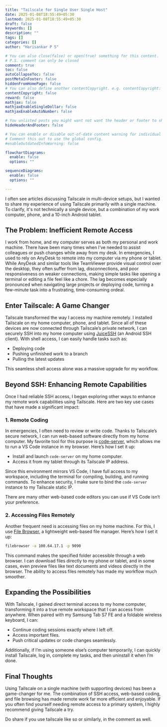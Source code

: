 ```yaml
---
title: "Tailscale for Single User Single Host"
date: 2025-01-08T18:55:49+05:30
lastmod: 2025-01-08T18:55:49+05:30
draft: false
keywords: []
description: ""
tags: []
categories: []
author: "Harisankar P S"

# You can also close(false) or open(true) something for this content.
# P.S. comment can only be closed
comment: true
toc: false
autoCollapseToc: false
postMetaInFooter: false
hiddenFromHomePage: false
# You can also define another contentCopyright. e.g. contentCopyright: "This is another copyright."
contentCopyright: false
reward: false
mathjax: false
mathjaxEnableSingleDollar: false
mathjaxEnableAutoNumber: false

# You unlisted posts you might want not want the header or footer to show
hideHeaderAndFooter: false

# You can enable or disable out-of-date content warning for individual post.
# Comment this out to use the global config.
#enableOutdatedInfoWarning: false

flowchartDiagrams:
  enable: false
  options: ""

sequenceDiagrams:
  enable: false
  options: ""

---
```

I often see articles discussing Tailscale in multi-device setups, but I wanted to share my experience of using Tailscale primarily with a single machine. To clarify, it's not technically a single device, but a combination of my work computer, phone, and a 10-inch Android tablet.

## The Problem: Inefficient Remote Access

I work from home, and my computer serves as both my personal and work machine. There have been many times when I’ve needed to assist colleagues or push changes while away from my desk. In emergencies, I used to rely on AnyDesk to remote into my computer via my phone or tablet. While AnyDesk and similar tools like TeamViewer provide visual control over the desktop, they often suffer from lag, disconnections, and poor responsiveness on weaker connections, making simple tasks like opening a terminal or editing a file feel like a chore. The lag becomes especially pronounced when navigating large projects or deploying code, turning a few-minute task into a frustrating, time-consuming ordeal.

<!--more-->

## Enter Tailscale: A Game Changer

Tailscale transformed the way I access my machine remotely. I installed Tailscale on my home computer, phone, and tablet. Since all of these devices are now connected through Tailscale’s private network, I can securely SSH into my home computer using [JuiceSSH](https://juicessh.com/) (an Android SSH client). With shell access, I can easily handle tasks such as:

- Deploying code
- Pushing unfinished work to a branch
- Pulling the latest updates

This seamless shell access alone was a massive upgrade for my workflow.

## Beyond SSH: Enhancing Remote Capabilities

Once I had reliable SSH access, I began exploring other ways to enhance my remote work capabilities using Tailscale. Here are two key use cases that have made a significant impact:

### 1. Remote Coding

In emergencies, I often need to review or write code. Thanks to Tailscale’s secure network, I can run web-based software directly from my home computer. My favorite tool for this purpose is [code-server](https://github.com/coder/code-server), which allows me to run a VS Code instance in my browser. Here’s how I set it up:

- Install and launch `code-server` on my home computer.
- Access it from my tablet through its Tailscale IP address.

Since this environment mirrors VS Code, I have full access to my workspace, including the terminal for compiling, building, and running commands. To enhance security, I make sure to bind the `code-server` instance to my Tailscale static IP.

There are many other web-based code editors you can use if VS Code isn’t your preference.

### 2. Accessing Files Remotely

Another frequent need is accessing files on my home machine. For this, I use [File Browser](https://filebrowser.org/), a lightweight web-based file manager. Here’s how I set it up:

```sh
filebrowser -a 100.64.17.1 -p 9090
```

This command makes the specified folder accessible through a web browser. I can download files directly to my phone or tablet, and in some cases, even preview files like text documents and videos directly in the browser. The ability to access files remotely has made my workflow much smoother.

## Expanding the Possibilities

With Tailscale, I gained direct terminal access to my home computer, transforming it into a true remote workspace that I can access from anywhere. When paired with my Samsung Tab S7 FE and a foldable wireless keyboard, I can:

- Continue coding sessions exactly where I left off.
- Access important files.
- Push critical updates or code changes seamlessly.

Additionally, if I’m using someone else’s computer temporarily, I can quickly install Tailscale, log in, complete my tasks, and then uninstall it when I’m done.

## Final Thoughts

Using Tailscale on a single machine (with supporting devices) has been a game-changer for me. The combination of SSH access, web-based coding, and file browsing has made remote work far more efficient and enjoyable. If you often find yourself needing remote access to a primary system, I highly recommend giving Tailscale a try.

Do share if you use tailscale like so or similarly, in the comment as well.

